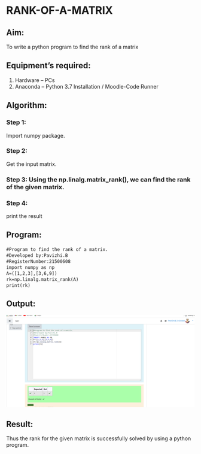 # RANK-OF-A-MATRIX
## Aim:
To write a python program to find the rank of a matrix
## Equipment’s required:
1. 	Hardware – PCs
2. 	Anaconda – Python 3.7 Installation / Moodle-Code Runner
## Algorithm:
### Step 1:
Import numpy package. 
### Step 2: 
Get the input matrix.
### Step 3: Using the np.linalg.matrix_rank(), we can find the rank of the given matrix.
### Step 4: 
print the result
## Program:
```
#Program to find the rank of a matrix.
#Developed by:Pavizhi.B
#RegisterNumber:21500608
import numpy as np
A=([1,2,3],[3,6,9])
rk=np.linalg.matrix_rank(A)
print(rk)
```
## Output:
![output](./rank.png)
## Result:
Thus the rank for the given matrix is successfully solved by  using a python program.

